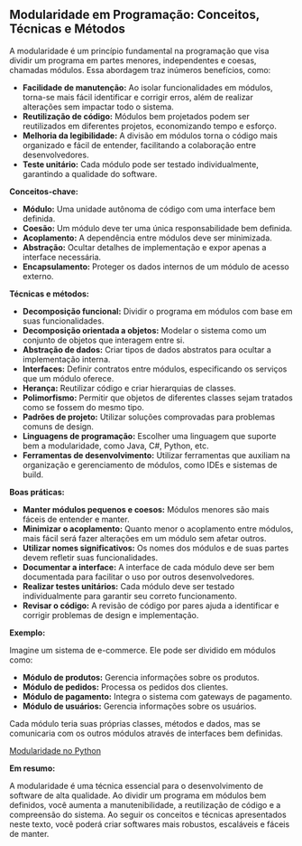 ## Modularidade em Programação: Conceitos, Técnicas e Métodos

A modularidade é um princípio fundamental na programação que visa dividir um programa em partes menores, independentes e coesas, chamadas módulos. Essa abordagem traz inúmeros benefícios, como:

* **Facilidade de manutenção:** Ao isolar funcionalidades em módulos, torna-se mais fácil identificar e corrigir erros, além de realizar alterações sem impactar todo o sistema.
* **Reutilização de código:** Módulos bem projetados podem ser reutilizados em diferentes projetos, economizando tempo e esforço.
* **Melhoria da legibilidade:** A divisão em módulos torna o código mais organizado e fácil de entender, facilitando a colaboração entre desenvolvedores.
* **Teste unitário:** Cada módulo pode ser testado individualmente, garantindo a qualidade do software.

**Conceitos-chave:**

* **Módulo:** Uma unidade autônoma de código com uma interface bem definida.
* **Coesão:** Um módulo deve ter uma única responsabilidade bem definida.
* **Acoplamento:** A dependência entre módulos deve ser minimizada.
* **Abstração:** Ocultar detalhes de implementação e expor apenas a interface necessária.
* **Encapsulamento:** Proteger os dados internos de um módulo de acesso externo.

**Técnicas e métodos:**

* **Decomposição funcional:** Dividir o programa em módulos com base em suas funcionalidades.
* **Decomposição orientada a objetos:** Modelar o sistema como um conjunto de objetos que interagem entre si.
* **Abstração de dados:** Criar tipos de dados abstratos para ocultar a implementação interna.
* **Interfaces:** Definir contratos entre módulos, especificando os serviços que um módulo oferece.
* **Herança:** Reutilizar código e criar hierarquias de classes.
* **Polimorfismo:** Permitir que objetos de diferentes classes sejam tratados como se fossem do mesmo tipo.
* **Padrões de projeto:** Utilizar soluções comprovadas para problemas comuns de design.
* **Linguagens de programação:** Escolher uma linguagem que suporte bem a modularidade, como Java, C#, Python, etc.
* **Ferramentas de desenvolvimento:** Utilizar ferramentas que auxiliam na organização e gerenciamento de módulos, como IDEs e sistemas de build.

**Boas práticas:**

* **Manter módulos pequenos e coesos:** Módulos menores são mais fáceis de entender e manter.
* **Minimizar o acoplamento:** Quanto menor o acoplamento entre módulos, mais fácil será fazer alterações em um módulo sem afetar outros.
* **Utilizar nomes significativos:** Os nomes dos módulos e de suas partes devem refletir suas funcionalidades.
* **Documentar a interface:** A interface de cada módulo deve ser bem documentada para facilitar o uso por outros desenvolvedores.
* **Realizar testes unitários:** Cada módulo deve ser testado individualmente para garantir seu correto funcionamento.
* **Revisar o código:** A revisão de código por pares ajuda a identificar e corrigir problemas de design e implementação.

**Exemplo:**

Imagine um sistema de e-commerce. Ele pode ser dividido em módulos como:

* **Módulo de produtos:** Gerencia informações sobre os produtos.
* **Módulo de pedidos:** Processa os pedidos dos clientes.
* **Módulo de pagamento:** Integra o sistema com gateways de pagamento.
* **Módulo de usuários:** Gerencia informações sobre os usuários.

Cada módulo teria suas próprias classes, métodos e dados, mas se comunicaria com os outros módulos através de interfaces bem definidas.

[Modularidade no Python](https://github.com/armandossrecife/lp2024-2/blob/main/modularidade_python.md)

**Em resumo:**

A modularidade é uma técnica essencial para o desenvolvimento de software de alta qualidade. Ao dividir um programa em módulos bem definidos, você aumenta a manutenibilidade, a reutilização de código e a compreensão do sistema. Ao seguir os conceitos e técnicas apresentados neste texto, você poderá criar softwares mais robustos, escaláveis e fáceis de manter.

